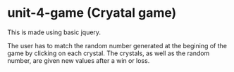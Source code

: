 # unit-4-game (Cryatal game)

This is made using basic jquery.

The user has to match the random number generated at the begining of the game by clicking on each crystal. 
The crystals, as well as the random number, are given new values after a win or loss.
